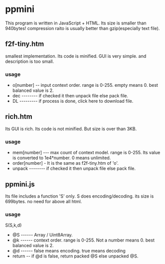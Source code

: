 # ppmini
This program is written in JavaScript + HTML. Its size is smaller than 940bytes! compression raito is usually better than gzip(especially text file).
## f2f-tiny.htm
smallest implementation. Its code is minified. GUI is very simple. and description is too small.
### usage
* o[number] -- input context order. range is 0-255. empty means 0. best balanced value is 2.
* dec -------- if checked it then unpack file else pack file.
* DL --------- if process is done, click here to download file.
## rich.htm
Its GUI is rich. Its code is not minified. But size is over than 3KB.
### usage
* mem[number] --- max count of context model. range is 0-255. Its value is converted to 1e4*number. 0 means unlimited.
* order[number] - It is the same as f2f-tiny.htm of 'o'.
* unpack -------- if checked it then unpack file else pack file.
## ppmini.js
Its file includes a function 'S' only. S does encoding/decoding. its size is 699bytes. no need for above all html.
### usage
S(S,k,d)
* @S ------ Array / Uint8Array.
* @k ------ context order. range is 0-255. Not a number means 0. best balanced value is 2.
* @d ------ false means encoding. true means decoding
* return -- if @d is false, return packed @S else unpacked @S.
